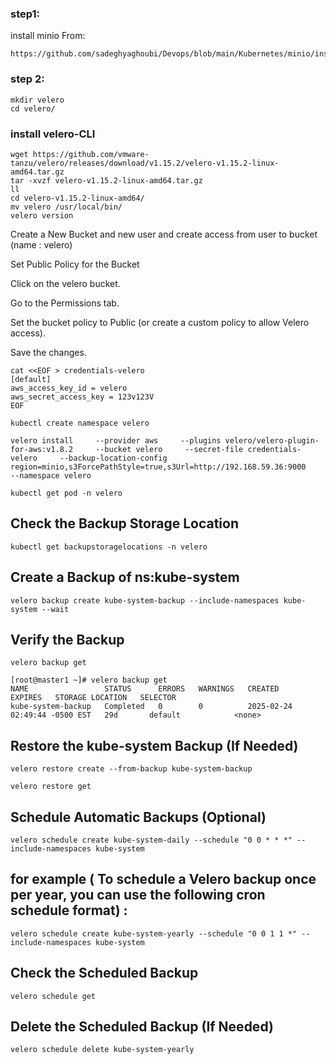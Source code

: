 ### step1:
  install minio From:
  ```url
  https://github.com/sadeghyaghoubi/Devops/blob/main/Kubernetes/minio/install.md
  ```

### step 2:

```
mkdir velero
cd velero/
```
### install velero-CLI
```
wget https://github.com/vmware-tanzu/velero/releases/download/v1.15.2/velero-v1.15.2-linux-amd64.tar.gz
tar -xvzf velero-v1.15.2-linux-amd64.tar.gz
ll
cd velero-v1.15.2-linux-amd64/
mv velero /usr/local/bin/
velero version
```
Create a New Bucket and new user and create access from user to bucket (name : velero)

Set Public Policy for the Bucket

Click on the velero bucket.

Go to the Permissions tab.

Set the bucket policy to Public (or create a custom policy to allow Velero access).

Save the changes.


```
cat <<EOF > credentials-velero
[default]
aws_access_key_id = velero
aws_secret_access_key = 123v123V
EOF
```
```
kubectl create namespace velero
```
```
velero install     --provider aws     --plugins velero/velero-plugin-for-aws:v1.8.2     --bucket velero     --secret-file credentials-velero     --backup-location-config region=minio,s3ForcePathStyle=true,s3Url=http://192.168.59.36:9000     --namespace velero
```
```
kubectl get pod -n velero
```


## Check the Backup Storage Location
```
kubectl get backupstoragelocations -n velero
```

## Create a Backup of ns:kube-system
```
velero backup create kube-system-backup --include-namespaces kube-system --wait
```
## Verify the Backup
```
velero backup get
```
```
[root@master1 ~]# velero backup get
NAME                 STATUS      ERRORS   WARNINGS   CREATED                         EXPIRES   STORAGE LOCATION   SELECTOR
kube-system-backup   Completed   0        0          2025-02-24 02:49:44 -0500 EST   29d       default            <none>
```


## Restore the kube-system Backup (If Needed)

```
velero restore create --from-backup kube-system-backup
```
```
velero restore get
```

## Schedule Automatic Backups (Optional)

```
velero schedule create kube-system-daily --schedule "0 0 * * *" --include-namespaces kube-system
```

## for example ( To schedule a Velero backup once per year, you can use the following cron schedule format) : 
```
velero schedule create kube-system-yearly --schedule "0 0 1 1 *" --include-namespaces kube-system
```
## Check the Scheduled Backup
```
velero schedule get
```
## Delete the Scheduled Backup (If Needed)
```
velero schedule delete kube-system-yearly
```
